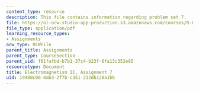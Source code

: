 ```yaml
---
content_type: resource
description: This file contains information regarding problem set 7.
file: https://ol-ocw-studio-app-production.s3.amazonaws.com/courses/8-07-electromagnetism-ii-fall-2012/19488c088ab32f7bc351212db128a1bb_MIT8_07F12_pset07.pdf
file_type: application/pdf
learning_resource_types:
- Assignments
ocw_type: OCWFile
parent_title: Assignments
parent_type: CourseSection
parent_uid: f61fafbd-b7b1-37c4-b23f-6fa13c353e85
resourcetype: Document
title: Electromagnetism II, Assignment 7
uid: 19488c08-8ab3-2f7b-c351-212db128a1bb
---
```

